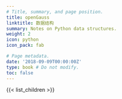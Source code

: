 ```yaml
---
# Title, summary, and page position.
title: openGauss
linktitle: 数据结构
summary: Notes on Python data structures.
weight: 2
icon: python
icon_pack: fab

# Page metadata.
date: '2018-09-09T00:00:00Z'
type: book # Do not modify.
toc: false
---
```


{{< list_children >}}
